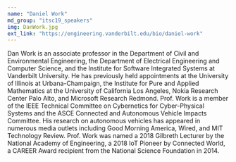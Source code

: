 ```yaml
---
name: "Daniel Work"
md_group: "itsc19_speakers"
img: DanWork.jpg
ext_link: "https://engineering.vanderbilt.edu/bio/daniel-work"
---
```


Dan Work is an associate professor in the Department of Civil and Environmental Engineering, the Department of Electrical Engineering and Computer Science, and the Institute for Software Integrated Systems at Vanderbilt University. He has previously held appointments at the University of Illinois at Urbana-Champaign, the Institute for Pure and Applied Mathematics at the University of California Los Angeles, Nokia Research Center Palo Alto, and Microsoft Research Redmond. Prof. Work is a member of the IEEE Technical Committee on Cybernetics for Cyber-Physical Systems and the ASCE Connected and Autonomous Vehicle Impacts Committee. His research on autonomous vehicles has appeared in numerous media outlets including Good Morning America, Wired, and MIT Technology Review. Prof. Work was named a 2018 Gilbreth Lecturer by the National Academy of Engineering, a 2018 IoT Pioneer by Connected World, a CAREER Award recipient from the National Science Foundation in 2014.
